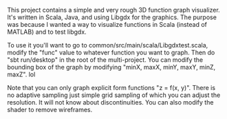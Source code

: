 This project contains a simple and very rough 3D function graph visualizer. It's written in Scala, Java, and using Libgdx for the graphics. The purpose was because I wanted a way to visualize functions in Scala (instead of MATLAB) and to test libgdx.

To use it you'll want to go to common/src/main/scala/Libgdxtest.scala, modify the "func" value to whatever function you want to graph. Then do "sbt run/desktop" in the root of the multi-project. You can modify the bounding box of the graph by modifying "minX, maxX, minY, maxY, minZ, maxZ". lol

Note that you can only graph explicit form functions "z = f(x, y)". There is no adaptive sampling just simple grid sampling of which you can adjust the resolution. It will not know about discontinuities. You can also modify the shader to remove wireframes.

